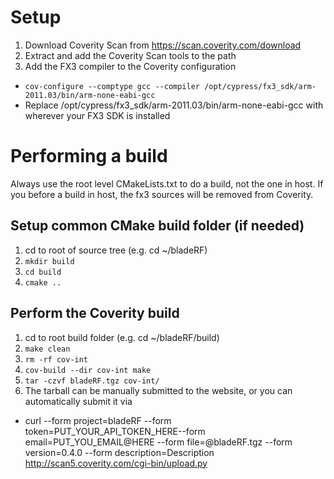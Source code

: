 # Setup

1. Download Coverity Scan from https://scan.coverity.com/download
2. Extract and add the Coverity Scan tools to the path
3. Add the FX3 compiler to the Coverity configuration
 - `cov-configure --comptype gcc --compiler /opt/cypress/fx3_sdk/arm-2011.03/bin/arm-none-eabi-gcc`
 - Replace /opt/cypress/fx3_sdk/arm-2011.03/bin/arm-none-eabi-gcc with wherever your FX3 SDK is installed

# Performing a build

Always use the root level CMakeLists.txt to do a build, not the one in host.  If you before a build in host, the fx3 sources will be removed from Coverity.

## Setup common CMake build folder (if needed)
1. cd to root of source tree (e.g. cd ~/bladeRF)
2. `mkdir build`
3. `cd build`
4. `cmake ..`

## Perform the Coverity build
1. cd to root build folder (e.g. cd ~/bladeRF/build)
2. `make clean`
3. `rm -rf cov-int`
4. `cov-build --dir cov-int make`
5. `tar -czvf bladeRF.tgz cov-int/`
6. The tarball can be manually submitted to the website, or you can automatically submit it via 
 - curl --form project=bladeRF --form token=PUT_YOUR_API_TOKEN_HERE--form email=PUT_YOU_EMAIL@HERE --form file=@bladeRF.tgz --form version=0.4.0 --form description=Description http://scan5.coverity.com/cgi-bin/upload.py

